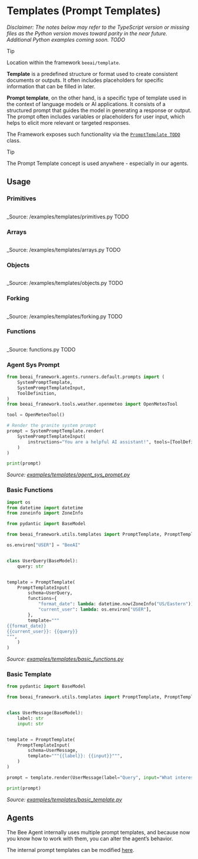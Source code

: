 # Templates (Prompt Templates)

*Disclaimer: The notes below may refer to the TypeScript version or missing files as the Python version moves toward parity in the near future. Additional Python examples coming soon. TODO*
> [!TIP]
>
> Location within the framework `beeai/template`.

**Template** is a predefined structure or format used to create consistent documents or outputs. It often includes placeholders for specific information that can be filled in later.

**Prompt template**, on the other hand, is a specific type of template used in the context of language models or AI applications.
It consists of a structured prompt that guides the model in generating a response or output. The prompt often includes variables or placeholders for user input, which helps to elicit more relevant or targeted responses.

The Framework exposes such functionality via the [`PromptTemplate TODO`]() class.

> [!TIP]
>
> The Prompt Template concept is used anywhere - especially in our agents.

## Usage

### Primitives

```py
```

_Source: /examples/templates/primitives.py TODO

### Arrays

```py
```

_Source: /examples/templates/arrays.py TODO

### Objects

```py
```

_Source: /examples/templates/objects.py TODO

### Forking

```py
```

_Source: /examples/templates/forking.py TODO

### Functions

```py
```

_Source: functions.py TODO

### Agent Sys Prompt

<!-- embedme examples/templates/agent_sys_prompt.py -->

```py
from beeai_framework.agents.runners.default.prompts import (
    SystemPromptTemplate,
    SystemPromptTemplateInput,
    ToolDefinition,
)
from beeai_framework.tools.weather.openmeteo import OpenMeteoTool

tool = OpenMeteoTool()

# Render the granite system prompt
prompt = SystemPromptTemplate.render(
    SystemPromptTemplateInput(
        instructions="You are a helpful AI assistant!", tools=[ToolDefinition(**tool.prompt_data())], tools_length=1
    )
)

print(prompt)

```

_Source: [examples/templates/agent_sys_prompt.py](/examples/templates/agent_sys_prompt.py)_

### Basic Functions

<!-- embedme examples/templates/basic_functions.py -->

```py
import os
from datetime import datetime
from zoneinfo import ZoneInfo

from pydantic import BaseModel

from beeai_framework.utils.templates import PromptTemplate, PromptTemplateInput

os.environ["USER"] = "BeeAI"


class UserQuery(BaseModel):
    query: str


template = PromptTemplate(
    PromptTemplateInput(
        schema=UserQuery,
        functions={
            "format_date": lambda: datetime.now(ZoneInfo("US/Eastern")).strftime("%A, %B %d, %Y at %I:%M:%S %p"),
            "current_user": lambda: os.environ["USER"],
        },
        template="""
{{format_date}}
{{current_user}}: {{query}}
""",
    )
)

```

_Source: [examples/templates/basic_functions.py](/examples/templates/basic_functions.py)_

### Basic Template

<!-- embedme examples/templates/basic_template.py -->

```py
from pydantic import BaseModel

from beeai_framework.utils.templates import PromptTemplate, PromptTemplateInput


class UserMessage(BaseModel):
    label: str
    input: str


template = PromptTemplate(
    PromptTemplateInput(
        schema=UserMessage,
        template="""{{label}}: {{input}}""",
    )
)

prompt = template.render(UserMessage(label="Query", input="What interesting things happened on this day in history?"))

print(prompt)

```

_Source: [examples/templates/basic_template.py](/examples/templates/basic_template.py)_

## Agents

The Bee Agent internally uses multiple prompt templates, and because now you know how to work with them, you can alter the agent’s behavior.

The internal prompt templates can be modified [here](/examples/agents/bee_advanced.py).
